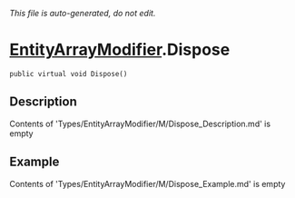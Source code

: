 *This file is auto-generated, do not edit.*

# [EntityArrayModifier](Types/EntityArrayModifier.md).Dispose
`public virtual void Dispose()`
## Description
Contents of 'Types/EntityArrayModifier/M/Dispose_Description.md' is empty
## Example
Contents of 'Types/EntityArrayModifier/M/Dispose_Example.md' is empty
